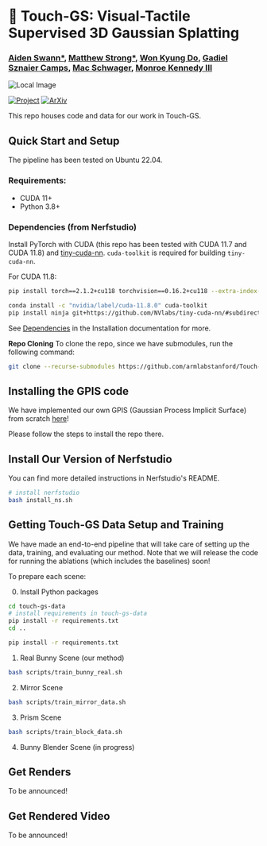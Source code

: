 # 🐇 Touch-GS: Visual-Tactile Supervised 3D Gaussian Splatting

### [Aiden Swann*](https://aidenswann.com/), [Matthew Strong*](https://peasant98.github.io/), [Won Kyung Do](https://arm.stanford.edu/people/wonkyung-do), [Gadiel Sznaier Camps](https://msl.stanford.edu/people/gadielsznaiercamps/), [Mac Schwager](https://web.stanford.edu/~schwager/), [Monroe Kennedy III](https://monroekennedy3.com/)

<!-- insert image here -->
![Local Image](https://touch-gs.github.io/static/images/method.png)



[![Project](https://img.shields.io/badge/Project_Page-Touch_GS-green)](hhttps://touch-gs.github.io/)
[![ArXiv](https://img.shields.io/badge/Arxiv-Touch_GS-red)](https://arxiv.org/abs/2403.09875) 


This repo houses code and data for our work in Touch-GS.


## Quick Start and Setup


The pipeline has been tested on Ubuntu 22.04.


### Requirements:

- CUDA 11+
- Python 3.8+

### Dependencies (from Nerfstudio)

Install PyTorch with CUDA (this repo has been tested with CUDA 11.7 and CUDA 11.8) and [tiny-cuda-nn](https://github.com/NVlabs/tiny-cuda-nn).
`cuda-toolkit` is required for building `tiny-cuda-nn`.

For CUDA 11.8:

```bash
pip install torch==2.1.2+cu118 torchvision==0.16.2+cu118 --extra-index-url https://download.pytorch.org/whl/cu118

conda install -c "nvidia/label/cuda-11.8.0" cuda-toolkit
pip install ninja git+https://github.com/NVlabs/tiny-cuda-nn/#subdirectory=bindings/torch
```

See [Dependencies](https://github.com/nerfstudio-project/nerfstudio/blob/main/docs/quickstart/installation.md#dependencies)
in the Installation documentation for more.

**Repo Cloning**
To clone the repo, since we have submodules, run the following command:

```bash
git clone --recurse-submodules https://github.com/armlabstanford/Touch-GS
```

## Installing the GPIS code

We have implemented our own GPIS (Gaussian Process Implicit Surface) from scratch [here](https://github.com/armlabstanford/GPIS/tree/fb1764443e48eaca193aafd2d20fc529d329fb48)!

Please follow the steps to install the repo there.

## Install Our Version of Nerfstudio

You can find more detailed instructions in Nerfstudio's README.


```bash
# install nerfstudio
bash install_ns.sh
```

## Getting Touch-GS Data Setup and Training

We have made an end-to-end pipeline that will take care of setting up the data, training, and evaluating our method. Note that we will release the code for running the ablations (which includes the baselines) soon!

To prepare each scene:

0. Install Python packages

```sh
cd touch-gs-data
# install requirements in touch-gs-data
pip install -r requirements.txt
cd ..

pip install -r requirements.txt
```


1. Real Bunny Scene (our method)

```sh
bash scripts/train_bunny_real.sh
```

2. Mirror Scene

```sh
bash scripts/train_mirror_data.sh
```

3. Prism Scene

```sh
bash scripts/train_block_data.sh
```

4. Bunny Blender Scene (in progress)

## Get Renders

To be announced!


## Get Rendered Video

To be announced!